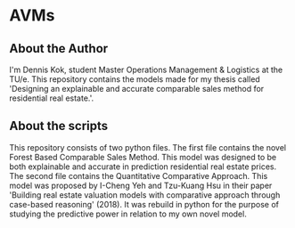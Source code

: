 # AVMs
## About the Author
I'm Dennis Kok, student Master Operations Management & Logistics at the TU/e. This repository contains the models made for my thesis 
called 'Designing an explainable and accurate comparable sales method for residential real estate.'. 

## About the scripts
This repository consists of two python files. The first file contains the novel Forest Based Comparable Sales Method. 
This model was designed to be both explainable and accurate in prediction residential real estate prices. 
The second file contains the Quantitative Comparative Approach. 
This model was proposed by I-Cheng Yeh and Tzu-Kuang Hsu in their paper 'Building real estate valuation models with comparative approach through case-based reasoning' (2018). 
It was rebuild in python for the purpose of studying the predictive power in relation to my own novel model. 

